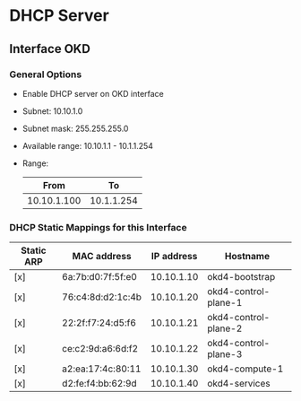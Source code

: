 # DHCP Server

## Interface OKD

### General Options
- Enable DHCP server on OKD interface
- Subnet: 10.10.1.0
- Subnet mask: 255.255.255.0
- Available range: 10.10.1.1 - 10.1.1.254
- Range:

     |From|To|
     |-|-|
     |10.10.1.100|10.1.1.254|

### DHCP Static Mappings for this Interface

|Static ARP|MAC address|IP address|Hostname|
|-|-|-|-|
|[x]|6a:7b:d0:7f:5f:e0|10.10.1.10|okd4-bootstrap|
|[x]|76:c4:8d:d2:1c:4b|10.10.1.20|okd4-control-plane-1|
|[x]|22:2f:f7:24:d5:f6|10.10.1.21|okd4-control-plane-2|
|[x]|ce:c2:9d:a6:6d:f2|10.10.1.22|okd4-control-plane-3|
|[x]|a2:ea:17:4c:80:11|10.10.1.30|okd4-compute-1|
|[x]|d2:fe:f4:bb:62:9d|10.10.1.40|okd4-services|

